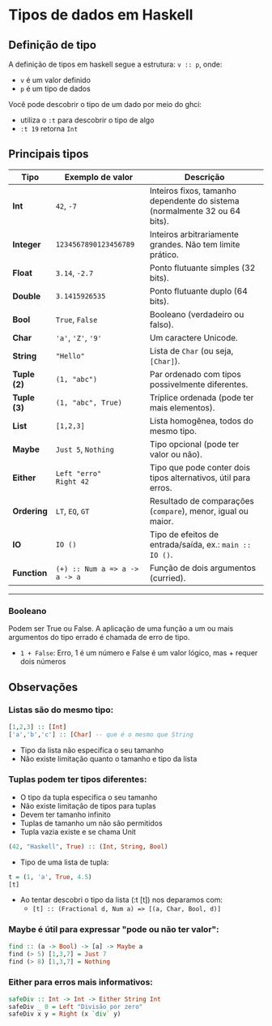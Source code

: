 # Tipos de dados em Haskell

## Definição de tipo
A definição de tipos em haskell segue a estrutura: `v :: p`, onde:
- `v` é um valor definido
- `p` é um tipo de dados

Você pode descobrir o tipo de um dado por meio do ghci:
- utiliza o `:t` para descobrir o tipo de algo
- `:t 19` retorna `Int`

## Principais tipos
| Tipo               | Exemplo de valor          | Descrição                                                                 |
|---------------------|--------------------------|---------------------------------------------------------------------------|
| **Int**             | `42`, `-7`               | Inteiros fixos, tamanho dependente do sistema (normalmente 32 ou 64 bits). |
| **Integer**         | `1234567890123456789`    | Inteiros arbitrariamente grandes. Não tem limite prático.                  |
| **Float**           | `3.14`, `-2.7`           | Ponto flutuante simples (32 bits).                                         |
| **Double**          | `3.1415926535`           | Ponto flutuante duplo (64 bits).                                           |
| **Bool**            | `True`, `False`          | Booleano (verdadeiro ou falso).                                            |
| **Char**            | `'a'`, `'Z'`, `'9'`      | Um caractere Unicode.                                                      |
| **String**          | `"Hello"`                | Lista de `Char` (ou seja, `[Char]`).                                       |
| **Tuple (2)**       | `(1, "abc")`             | Par ordenado com tipos possivelmente diferentes.                          |
| **Tuple (3)**       | `(1, "abc", True)`       | Tríplice ordenada (pode ter mais elementos).                               |
| **List**            | `[1,2,3]`                | Lista homogênea, todos do mesmo tipo.                                      |
| **Maybe**           | `Just 5`, `Nothing`      | Tipo opcional (pode ter valor ou não).                                     |
| **Either**          | `Left "erro"` <br> `Right 42` | Tipo que pode conter dois tipos alternativos, útil para erros.           |
| **Ordering**        | `LT`, `EQ`, `GT`         | Resultado de comparações (`compare`), menor, igual ou maior.               |
| **IO**              | `IO ()`                  | Tipo de efeitos de entrada/saída, ex.: `main :: IO ()`.                    |
| **Function**        | `(+) :: Num a => a -> a -> a` | Função de dois argumentos (curried).                                  |
---

### Booleano
Podem ser True ou False. A aplicação de uma função a um ou mais argumentos do tipo errado é chamada de erro de tipo.
- `1 + False`: Erro, 1 é um número e False é um valor lógico, mas + requer dois números

## Observações
### **Listas** são do mesmo tipo:
```haskell
[1,2,3] :: [Int]
['a','b','c'] :: [Char] -- que é o mesmo que String
```
- Tipo da lista não especifica o seu tamanho
- Não existe limitação quanto o tamanho e tipo da lista

### Tuplas podem ter tipos diferentes:
- O tipo da tupla especifica o seu tamanho
- Não existe limitação de tipos para tuplas
- Devem ter tamanho infinito
- Tuplas de tamanho um não são permitidos
- Tupla vazia existe e se chama Unit 

```haskell
(42, "Haskell", True) :: (Int, String, Bool)
```
- Tipo de uma lista de tupla:
```haskell
t = (1, 'a', True, 4.5)
[t]
```
- Ao tentar descobri o tipo da lista (:t [t]) nos deparamos com:
    - `[t] :: (Fractional d, Num a) => [(a, Char, Bool, d)]`

### Maybe é útil para expressar "pode ou não ter valor":
```haskell
find :: (a -> Bool) -> [a] -> Maybe a
find (> 5) [1,3,7] = Just 7
find (> 8) [1,3,7] = Nothing
```

### Either para erros mais informativos:
```haskell
safeDiv :: Int -> Int -> Either String Int
safeDiv _ 0 = Left "Divisão por zero"
safeDiv x y = Right (x `div` y)
```
